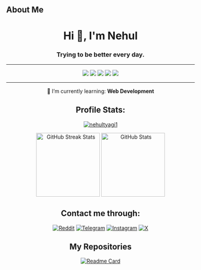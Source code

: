 ## About Me

<div align="center">
 <h1>Hi 👋, I'm Nehul</h1>
 <h3>Trying to be better every day.</h3>
</div>


<p align="center"> </p>

---

<div align='center'>
 <a href="https://www.python.org" target="_blank" rel="noreferrer"><img src="https://img.shields.io/badge/Python-black?logo=python"></a>
 <a href="https://pandas.pydata.org/" target="_blank" rel="noreferrer"><img src="https://img.shields.io/badge/Pandas-black?logo=pandas"></a>
 <a href="https://www.mysql.com/" target="_blank" rel="noreferrer"><img src="https://img.shields.io/badge/MySQL-black?logo=mysql"></a>
 <a href="https://www.w3.org/html/" target="_blank" rel="noreferrer"><img src="https://img.shields.io/badge/HTML5-black?logo=html5"></a>
 <a href="https://www.photoshop.com/en" target="_blank" rel="noreferrer"><img src="https://img.shields.io/badge/Adobe_Photoshop-black?logo=adobephotoshop"></a>
 
 ---
 🌱 I’m currently learning: **Web Development**

</div>

<div align = "center">

 ## Profile Stats:
 <a href="https://github.com/nehultyagi1" target="_blank" rel="noreferrer"> <img src="https://komarev.com/ghpvc/?username=nehultyagi1&label=Profile%20views&color=0e75b6&style=flat" alt="nehultyagi1" /></a>
 
 <a href="https://github.com/nehultyagi1"><img src="https://github-readme-streak-stats.herokuapp.com/?user=nehultyagi1&theme=ambient_gradient" height="170" alt="GitHub Streak Stats"></a>
 <a href="https://github.com/nehultyagi1" target="_blank" rel="noreferrer"><img src="https://github-readme-stats.vercel.app/api?username=nehultyagi1&show_icons=true&locale=en&rank_icon=github&include_all_commits=true&count_private=true&theme=ambient_gradient" height="170" alt="GitHub Stats" /></a>
</div>


<div align="center">
 
 ## Contact me through:
 <p align="center">
  <a href="https://reddit.com/u/nehultyagi1" target="blank"><img src="https://img.shields.io/badge/u/nehultyagi1-fa937d?logo=reddit&style=for-the-badge" alt="Reddit" /></a>
  <a href="https://t.me/nehultyagi1" target="blank"><img src="https://img.shields.io/badge/@nehultyagi1-lightblue?logo=telegram&style=for-the-badge" alt="Telegram" /></a>
  <a href="https://instagram.com/nehultyagi1" target="blank"><img src="https://img.shields.io/badge/@nehultyagi1-pink?logo=instagram&style=for-the-badge" alt="Instagram" /></a>
  <a href="https://twitter.com/intent/follow?screen_name=iamnehul" target="blank"><img src="https://img.shields.io/badge/@iamnehul-grey?logo=x&style=for-the-badge" alt="X" /></a>
 </p>
</div>

<div align="center">
 
## My Repositories
 [![Readme Card](https://github-readme-stats.vercel.app/api/pin/?username=nehultyagi1&repo=Intel-7260-WiFi-Bluetooth-Driver&theme=ambient_gradient)](https://github.com/nehultyagi1/Intel-7260-WiFi-Bluetooth-Driver)
</div>

<!--

#IGNORE
transparent&text_color=ffffff
> Just a learner 😅

<h3 align="left">Connect with me:</h3>
<p align="left">
<a href="https://twitter.com/iamnehul" target="blank"><img align="center" src="https://raw.githubusercontent.com/rahuldkjain/github-profile-readme-generator/master/src/images/icons/Social/twitter.svg" alt="iamnhul" height="30" width="40" /></a>
<a href="https://instagram.com/nehultyagi1" target="blank"><img align="center" src="https://raw.githubusercontent.com/rahuldkjain/github-profile-readme-generator/master/src/images/icons/Social/instagram.svg" alt="nehultyagi1" height="30" width="40" /></a>
</p>


<h3 align="left">Languages and Tools:</h3>
<p align="left"> <a href="https://www.w3.org/html/" target="_blank" rel="noreferrer"> <img src="https://raw.githubusercontent.com/devicons/devicon/master/icons/html5/html5-original-wordmark.svg" alt="html5" width="40" height="40"/> </a> <a href="https://www.mysql.com/" target="_blank" rel="noreferrer"> <img src="https://raw.githubusercontent.com/devicons/devicon/master/icons/mysql/mysql-original-wordmark.svg" alt="mysql" width="40" height="40"/> </a> <a href="https://pandas.pydata.org/" target="_blank" rel="noreferrer"> <img src="https://raw.githubusercontent.com/devicons/devicon/2ae2a900d2f041da66e950e4d48052658d850630/icons/pandas/pandas-original.svg" alt="pandas" width="40" height="40"/> </a> <a href="https://www.photoshop.com/en" target="_blank" rel="noreferrer"> <img src="https://raw.githubusercontent.com/devicons/devicon/master/icons/photoshop/photoshop-line.svg" alt="photoshop" width="40" height="40"/> </a> <a href="https://www.python.org" target="_blank" rel="noreferrer"> <img src="https://raw.githubusercontent.com/devicons/devicon/master/icons/python/python-original.svg" alt="python" width="40" height="40"/> </a> </p>


[![Readme Card](https://github-readme-stats.vercel.app/api/pin/?username=nehultyagi1&repo=Intel-7260-WiFi-Bluetooth-Driver&theme=transparent&text_color=ffffff)](https://github.com/nehultyagi1/Intel-7260-WiFi-Bluetooth-Driver)


<p><img align="left" src="https://github-readme-stats.vercel.app/api/top-langs?username=nehultyagi1&show_icons=true&locale=en&layout=compact" alt="nehultyagi1" /></p>

<p>&nbsp;<img align="center" src="https://github-readme-stats.vercel.app/api?username=nehultyagi1&show_icons=true&locale=en" alt="nehultyagi1" /></p>

<p><img align="center" src="https://github-readme-streak-stats.herokuapp.com/?user=nehultyagi1&" alt="nehultyagi1" /></p>

<p align="left"> <a href="https://github.com/ryo-ma/github-profile-trophy"><img src="https://github-profile-trophy.vercel.app/?username=nehultyagi1" alt="nehultyagi1" /></a> </p>

<details>
<summary>My top THINGS-TO-RANK</summary>

YOUR TABLE

</details>

<picture>
 <source media="(prefers-color-scheme: dark)" srcset="https://blog.entheosweb.com/wp-content/uploads/2020/09/dark_mode_icons.jpg">
 <source media="(prefers-color-scheme: light)" srcset="https://blog.entheosweb.com/wp-content/uploads/2020/09/dark_mode_icons.jpg">
 <img alt="YOUR-ALT-TEXT" src="YOUR-DEFAULT-IMAGE">
</picture>

| Rank | THING-TO-RANK |
|-----:|---------------|
|     1|               |
|     2|               |
|     3|               |


**nehultyagi1/nehultyagi1** is a ✨ _special_ ✨ repository because its `README.md` (this file) appears on your GitHub profile.

Here are some ideas to get you started:

- 🔭 I’m currently working on ...
- 🌱 I’m currently learning ...
- 👯 I’m looking to collaborate on ...
- 🤔 I’m looking for help with ...
- 💬 Ask me about ...
- 📫 How to reach me: ...
- 😄 Pronouns: ...
- ⚡ Fun fact: ...
-->
